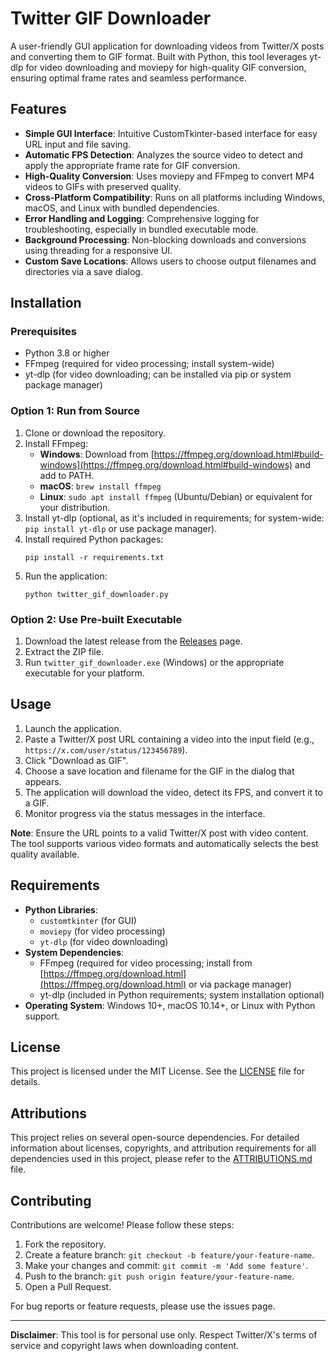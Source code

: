 # Twitter GIF Downloader

A user-friendly GUI application for downloading videos from Twitter/X posts and converting them to GIF format. Built with Python, this tool leverages yt-dlp for video downloading and moviepy for high-quality GIF conversion, ensuring optimal frame rates and seamless performance.

## Features

- **Simple GUI Interface**: Intuitive CustomTkinter-based interface for easy URL input and file saving.
- **Automatic FPS Detection**: Analyzes the source video to detect and apply the appropriate frame rate for GIF conversion.
- **High-Quality Conversion**: Uses moviepy and FFmpeg to convert MP4 videos to GIFs with preserved quality.
- **Cross-Platform Compatibility**: Runs on all platforms including Windows, macOS, and Linux with bundled dependencies.
- **Error Handling and Logging**: Comprehensive logging for troubleshooting, especially in bundled executable mode.
- **Background Processing**: Non-blocking downloads and conversions using threading for a responsive UI.
- **Custom Save Locations**: Allows users to choose output filenames and directories via a save dialog.

## Installation

### Prerequisites
- Python 3.8 or higher
- FFmpeg (required for video processing; install system-wide)
- yt-dlp (for video downloading; can be installed via pip or system package manager)

### Option 1: Run from Source
1. Clone or download the repository.
2. Install FFmpeg:
   - **Windows**: Download from [https://ffmpeg.org/download.html#build-windows](https://ffmpeg.org/download.html#build-windows) and add to PATH.
   - **macOS**: `brew install ffmpeg`
   - **Linux**: `sudo apt install ffmpeg` (Ubuntu/Debian) or equivalent for your distribution.
3. Install yt-dlp (optional, as it's included in requirements; for system-wide: `pip install yt-dlp` or use package manager).
4. Install required Python packages:
   ```
   pip install -r requirements.txt
   ```
5. Run the application:
   ```
   python twitter_gif_downloader.py
   ```

### Option 2: Use Pre-built Executable
1. Download the latest release from the [Releases](https://github.com/ax2bboud/twitter-gif-downloader/releases) page.
2. Extract the ZIP file.
3. Run `twitter_gif_downloader.exe` (Windows) or the appropriate executable for your platform.

## Usage

1. Launch the application.
2. Paste a Twitter/X post URL containing a video into the input field (e.g., `https://x.com/user/status/123456789`).
3. Click "Download as GIF".
4. Choose a save location and filename for the GIF in the dialog that appears.
5. The application will download the video, detect its FPS, and convert it to a GIF.
6. Monitor progress via the status messages in the interface.

**Note**: Ensure the URL points to a valid Twitter/X post with video content. The tool supports various video formats and automatically selects the best quality available.


## Requirements

- **Python Libraries**:
  - `customtkinter` (for GUI)
  - `moviepy` (for video processing)
  - `yt-dlp` (for video downloading)
- **System Dependencies**:
  - FFmpeg (required for video processing; install from [https://ffmpeg.org/download.html](https://ffmpeg.org/download.html) or via package manager)
  - yt-dlp (included in Python requirements; system installation optional)
- **Operating System**: Windows 10+, macOS 10.14+, or Linux with Python support.

## License

This project is licensed under the MIT License. See the [LICENSE](LICENSE) file for details.

## Attributions

This project relies on several open-source dependencies. For detailed information about licenses, copyrights, and attribution requirements for all dependencies used in this project, please refer to the [ATTRIBUTIONS.md](ATTRIBUTIONS.md) file.

## Contributing

Contributions are welcome! Please follow these steps:

1. Fork the repository.
2. Create a feature branch: `git checkout -b feature/your-feature-name`.
3. Make your changes and commit: `git commit -m 'Add some feature'`.
4. Push to the branch: `git push origin feature/your-feature-name`.
5. Open a Pull Request.

For bug reports or feature requests, please use the issues page.

---

**Disclaimer**: This tool is for personal use only. Respect Twitter/X's terms of service and copyright laws when downloading content.